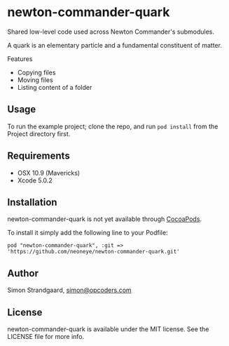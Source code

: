 # newton-commander-quark

Shared low-level code used across Newton Commander's submodules.

A quark is an elementary particle and a fundamental constituent of matter.

Features
- Copying files
- Moving files
- Listing content of a folder

## Usage

To run the example project; clone the repo, and run `pod install` from the Project directory first.

## Requirements

- OSX 10.9 (Mavericks)
- Xcode 5.0.2

## Installation

newton-commander-quark is not yet available through [CocoaPods](http://cocoapods.org).

To install it simply add the following line to your Podfile:

    pod "newton-commander-quark", :git => 'https://github.com/neoneye/newton-commander-quark.git'

## Author

Simon Strandgaard, simon@opcoders.com

## License

newton-commander-quark is available under the MIT license. See the LICENSE file for more info.

